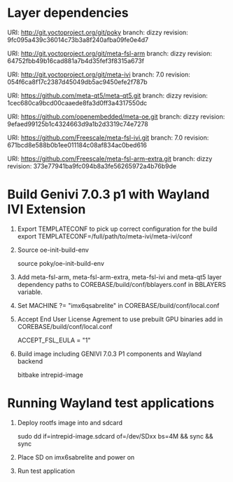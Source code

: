 Layer dependencies
=====================================================

URI: http://git.yoctoproject.org/git/poky
branch: dizzy
revision: 9fc095a439c36014c73b3a8f240afba09fe0e4d7

URI: http://git.yoctoproject.org/git/meta-fsl-arm
branch: dizzy
revision: 64752fbb49b16cad881a7b4d35fef3f8315a673f

URI: http://git.yoctoproject.org/git/meta-ivi
branch: 7.0
revision: 054f6ca8f17c2387d45049db5ac9450efe2f787b

URI: https://github.com/meta-qt5/meta-qt5.git
branch: dizzy
revision: 1cec680ca9bcd00caaede8fa3d0ff3a4317550dc

URI: https://github.com/openembedded/meta-oe.git
branch: dizzy
revision: 9efaed99125b1c4324663d9a1b2d3319c74e7278

URI: https://github.com/Freescale/meta-fsl-ivi.git
branch: 7.0
revision: 671bcd8e588b0b1ee011184c08af834ac0bed616

URI: https://github.com/Freescale/meta-fsl-arm-extra.git
branch: dizzy
revision: 373e77941ba9fc094b8a3fe56265972a4b76b9de



Build Genivi 7.0.3 p1 with Wayland IVI Extension
=====================================================

1. Export TEMPLATECONF to pick up correct configuration for the build
export TEMPLATECONF=/full/path/to/meta-ivi/meta-ivi/conf

2. Source oe-init-build-env

	source poky/oe-init-build-env

3. Add meta-fsl-arm, meta-fsl-arm-extra, meta-fsl-ivi and meta-qt5 layer
   dependency paths to COREBASE/build/conf/bblayers.conf in BBLAYERS
   variable.

4. Set MACHINE ?= "imx6qsabrelite" in COREBASE/build/conf/local.conf

5. Accept End User License Agrement to use prebuilt GPU binaries
   add in COREBASE/build/conf/local.conf

	ACCEPT_FSL_EULA = "1"

6. Build image including GENIVI 7.0.3 P1 components and Wayland backend

	bitbake intrepid-image



Running Wayland test applications
=====================================================

1. Deploy rootfs image into and sdcard

	sudo dd if=intrepid-image.sdcard of=/dev/SDxx bs=4M && sync && sync

2. Place SD on imx6sabrelite and power on

3. Run test application
